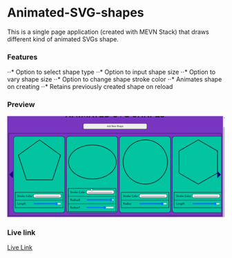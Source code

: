 # Animated-SVG-shapes
This is a single page application (created with MEVN Stack) that draws different kind of animated SVGs shape.

### Features
⋅⋅* Option to select shape type
⋅⋅* Option to input shape size
⋅⋅* Option to vary shape size
⋅⋅* Option to change shape stroke color
⋅⋅* Animates shape on creating
⋅⋅* Retains previously created shape on reload 

### Preview
![alt text](https://github.com/readwarn/Animated-SVG-shapes/blob/master/client/assets/demo.png "preview")

### Live link
[Live Link](https://vigilant-leavitt-0db6f1.netlify.app/)